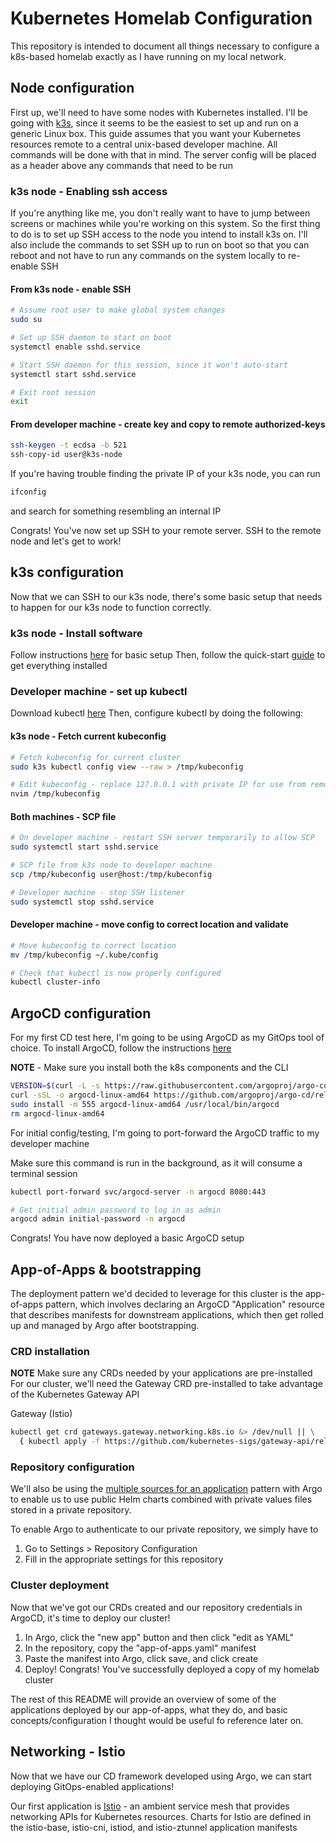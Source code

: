 # Kubernetes Homelab Configuration

This repository is intended to document all things necessary to configure a
k8s-based homelab exactly as I have running on my local network.

## Node configuration

First up, we'll need to have some nodes with Kubernetes installed. I'll be going
with [k3s](https://k3s.io/), since it seems to be the easiest to set up and run
on a generic Linux box. This guide assumes that you want your Kubernetes resources
remote to a central unix-based developer machine. All commands will be done with
that in mind. The server config will be placed as a header above any commands that
need to be run

### k3s node - Enabling ssh access

If you're anything like me, you don't really want to have to jump between screens
or machines while you're working on this system. So the first thing to do is to
set up SSH access to the node you intend to install k3s on. I'll also include
the commands to set SSH up to run on boot so that you can reboot and not have to
run any commands on the system locally to re-enable SSH

#### From k3s node - enable SSH
```zsh
# Assume root user to make global system changes
sudo su

# Set up SSH daemon to start on boot
systemctl enable sshd.service

# Start SSH daemon for this session, since it won't auto-start
systemctl start sshd.service

# Exit root session
exit
```

#### From developer machine - create key and copy to remote authorized-keys
```zsh
ssh-keygen -t ecdsa -b 521
ssh-copy-id user@k3s-node
```

If you're having trouble finding the private IP of your k3s node, you can run
```zsh
ifconfig
```
and search for something resembling an internal IP

Congrats! You've now set up SSH to your remote server. SSH to the remote node
and let's get to work!

## k3s configuration

Now that we can SSH to our k3s node, there's some basic setup that needs to happen
for our k3s node to function correctly.

### k3s node - Install software

Follow instructions [here](https://docs.k3s.io/installation/requirements?os=rhel) for basic setup
Then, follow the quick-start [guide](https://docs.k3s.io/quick-start) to get everything installed

### Developer machine - set up kubectl

Download kubectl [here](https://kubernetes.io/docs/tasks/tools/install-kubectl-linux/#install-using-native-package-management) 
Then, configure kubectl by doing the following:

#### k3s node - Fetch current kubeconfig

```zsh
# Fetch kubeconfig for current cluster
sudo k3s kubectl config view --raw > /tmp/kubeconfig

# Edit kubeconfig - replace 127.0.0.1 with private IP for use from remote systems
nvim /tmp/kubeconfig
```

#### Both machines - SCP file
```zsh
# On developer machine - restart SSH server temporarily to allow SCP
sudo systemctl start sshd.service

# SCP file from k3s node to developer machine
scp /tmp/kubeconfig user@host:/tmp/kubeconfig

# Developer machine - stop SSH listener
sudo systemctl stop sshd.service
```

#### Developer machine - move config to correct location and validate
```zsh
# Move kubeconfig to correct location
mv /tmp/kubeconfig ~/.kube/config

# Check that kubectl is now properly configured
kubectl cluster-info
```

## ArgoCD configuration

For my first CD test here, I'm going to be using ArgoCD as my GitOps tool of choice. 
To install ArgoCD, follow the instructions [here](https://argo-cd.readthedocs.io/en/stable/getting_started/)

**NOTE** - Make sure you install both the k8s components and the CLI

```zsh
VERSION=$(curl -L -s https://raw.githubusercontent.com/argoproj/argo-cd/stable/VERSION)
curl -sSL -o argocd-linux-amd64 https://github.com/argoproj/argo-cd/releases/download/v$VERSION/argocd-linux-amd64
sudo install -m 555 argocd-linux-amd64 /usr/local/bin/argocd
rm argocd-linux-amd64
```

For initial config/testing, I'm going to port-forward the ArgoCD traffic to my
developer machine

Make sure this command is run in the background, as it will consume a terminal session
```zsh
kubectl port-forward svc/argocd-server -n argocd 8080:443

# Get initial admin password to log in as admin
argocd admin initial-password -n argocd
```

Congrats! You have now deployed a basic ArgoCD setup

## App-of-Apps & bootstrapping

The deployment pattern we'd decided to leverage for this cluster is the app-of-apps
pattern, which involves declaring an ArgoCD "Application" resource that describes
manifests for downstream applications, which then get rolled up and managed by Argo
after bootstrapping.

### CRD installation

**NOTE** Make sure any CRDs needed by your applications are pre-installed
For our cluster, we'll need the Gateway CRD pre-installed to take advantage of the
Kubernetes Gateway API

Gateway (Istio)
```zsh
kubectl get crd gateways.gateway.networking.k8s.io &> /dev/null || \
  { kubectl apply -f https://github.com/kubernetes-sigs/gateway-api/releases/download/v1.2.0/standard-install.yaml; }
```

### Repository configuration

We'll also be using the [multiple sources for an application](https://argo-cd.readthedocs.io/en/stable/user-guide/multiple_sources/)
pattern with Argo to enable us to use public Helm charts combined with private values files
stored in a private repository.

To enable Argo to authenticate to our private repository, we simply have to
1. Go to Settings > Repository Configuration
2. Fill in the appropriate settings for this repository

### Cluster deployment

Now that we've got our CRDs created and our repository credentials in ArgoCD,
it's time to deploy our cluster!

1. In Argo, click the "new app" button and then click "edit as YAML"
2. In the repository, copy the "app-of-apps.yaml" manifest
3. Paste the manifest into Argo, click save, and click create
4. Deploy! Congrats! You've successfully deployed a copy of my homelab cluster

The rest of this README will provide an overview of some of the applications deployed
by our app-of-apps, what they do, and basic concepts/configuration I thought
would be useful fo reference later on.

## Networking - Istio

Now that we have our CD framework developed using Argo, we can start deploying
GitOps-enabled applications!

Our first application is [Istio](https://istio.io/latest/docs/ambient/install/helm/#install-the-control-plane) -
an ambient service mesh that provides networking APIs for Kubernetes resources.
Charts for Istio are defined in the istio-base, istio-cni, istiod, and istio-ztunnel
application manifests
